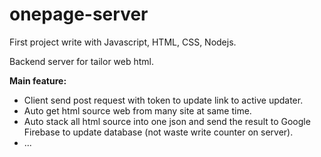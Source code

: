 # onepage-server

First project write with Javascript, HTML, CSS, Nodejs.

Backend server for tailor web html.

**Main feature:**

* Client send post request with token to update link to active updater.
* Auto get html source web from many site at same time.
* Auto stack all html source into one json and send the result to Google Firebase to update database (not waste write counter on server).
* ...

